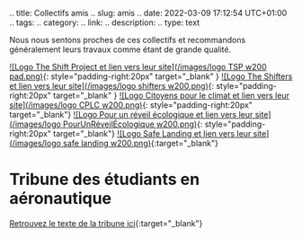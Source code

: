 .. title: Collectifs amis
.. slug: amis
.. date: 2022-03-09 17:12:54 UTC+01:00
.. tags: 
.. category: 
.. link: 
.. description: 
.. type: text

Nous nous sentons proches de ces collectifs et recommandons généralement leurs travaux comme étant de grande qualité.

[![Logo The Shift Project et lien vers leur site](/images/logo TSP w200 pad.png)](https://theshiftproject.org/){: style="padding-right:20px" target="_blank" } [![Logo The Shifters et lien vers leur site](/images/logo shifters w200.png)](https://theshiftproject.org/equipe/#benevoles){: style="padding-right:20px" target="_blank" } [![Logo Citoyens pour le climat et lien vers leur site](/images/logo CPLC w200.png)](https://citoyenspourleclimat.org/){: style="padding-right:20px" target="_blank"} [![Logo Pour un réveil écologique et lien vers leur site](/images/logo PourUnRéveilÉcologique w200.png)](https://pour-un-reveil-ecologique.org/fr/){: style="padding-right:20px" target="_blank"} [![Logo Safe Landing et lien vers leur site](/images/logo safe landing w200.png)](https://safe-landing.org/){:target="_blank"}

# Tribune des étudiants en aéronautique
[Retrouvez le texte de la tribune ici](https://www.lemonde.fr/idees/article/2020/05/29/aeronautique-la-transition-ecologique-impose-une-profonde-transformation-de-notre-industrie_6041127_3232.html){:target="_blank"}